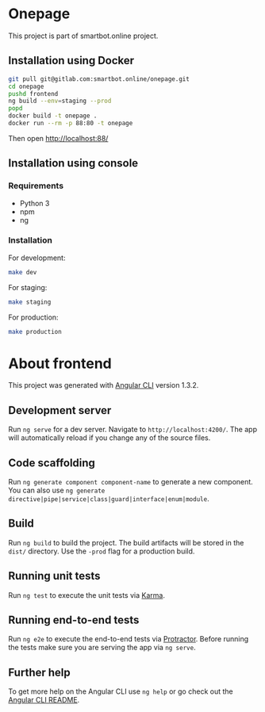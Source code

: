 # Onepage

This project is part of smartbot.online project. 

## Installation using Docker

```bash
git pull git@gitlab.com:smartbot.online/onepage.git
cd onepage
pushd frontend
ng build --env=staging --prod
popd
docker build -t onepage .
docker run --rm -p 88:80 -t onepage
```

Then open [http://localhost:88/](http://localhost:88/)

## Installation using console

### Requirements

- Python 3
- npm
- ng

### Installation

For development:

```bash
make dev
```

For staging:

```bash
make staging
```

For production:

```bash
make production
```

# About frontend

This project was generated with [Angular CLI](https://github.com/angular/angular-cli) version 1.3.2.

## Development server

Run `ng serve` for a dev server. Navigate to `http://localhost:4200/`. The app will automatically reload if you change any of the source files.

## Code scaffolding

Run `ng generate component component-name` to generate a new component. You can also use `ng generate directive|pipe|service|class|guard|interface|enum|module`.

## Build

Run `ng build` to build the project. The build artifacts will be stored in the `dist/` directory. Use the `-prod` flag for a production build.

## Running unit tests

Run `ng test` to execute the unit tests via [Karma](https://karma-runner.github.io).

## Running end-to-end tests

Run `ng e2e` to execute the end-to-end tests via [Protractor](http://www.protractortest.org/).
Before running the tests make sure you are serving the app via `ng serve`.

## Further help

To get more help on the Angular CLI use `ng help` or go check out the [Angular CLI README](https://github.com/angular/angular-cli/blob/master/README.md).

